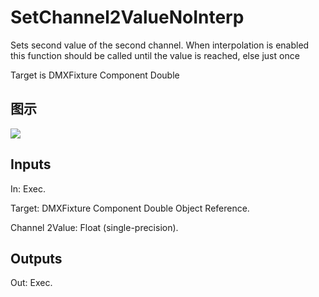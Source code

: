 # SetChannel2ValueNoInterp

Sets second value of the second channel. When interpolation is enabled this function should be called until the value is reached, else just once

Target is DMXFixture Component Double

## 图示

![]($-20221218-18445743.png)

## Inputs

In: Exec.

Target: DMXFixture Component Double Object Reference.

Channel 2Value: Float (single-precision).  

## Outputs

Out: Exec.

